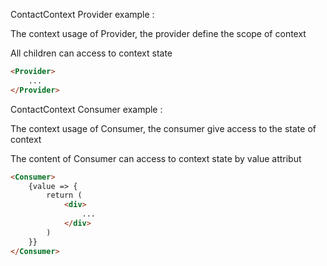 ContactContext Provider example :

The context usage of Provider, the provider define the scope of context

All children can access to context state

```html
<Provider>
    ...
</Provider>
```

ContactContext Consumer example :

The context usage of Consumer, the consumer give access to the state of context

The content of Consumer can access to context state by value attribut

```html
<Consumer>
    {value => {
        return (
            <div>
                ...
            </div>
        )
    }}
</Consumer>
```